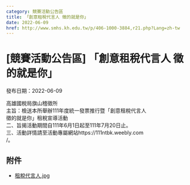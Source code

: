 ```yaml
---
category: 競賽活動公告區
title: 「創意租稅代言人 徵的就是你」
date: 2022-06-09
href: http://www.smhs.kh.edu.tw/p/406-1000-3884,r21.php?Lang=zh-tw
---
```


# [競賽活動公告區] 「創意租稅代言人 徵的就是你」

發布日期：2022-06-09

高雄國稅局旗山稽徵所  
主旨：檢送本所舉辦111年度統一發票推行暨「創意租稅代言人  
徵的就是你」租稅宣導活動  
二、旨揭活動期間自111年6月1日起至111年7月20日止。  
三、活動詳情請至活動專屬網站https://111ntbk.weebly.com  
/。

## 附件

- [租稅代言人.jpg](https://www.smhs.kh.edu.tw/var/file/0/1000/attach/4/pta_3666_7459696_45987.jpg)
